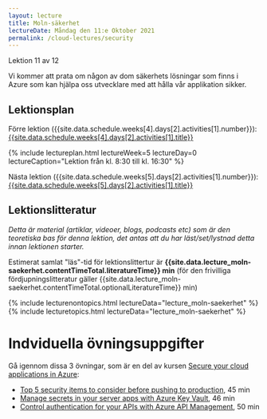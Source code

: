 ```yaml
---
layout: lecture
title: Moln-säkerhet
lectureDate: Måndag den 11:e Oktober 2021
permalink: /cloud-lectures/security
---
```


Lektion 11 av 12

Vi kommer att prata om någon av dom säkerhets lösningar som finns i Azure som kan hjälpa oss utvecklare med att hålla vår applikation sikker.

## Lektionsplan

Förre lektion ({{site.data.schedule.weeks[4].days[2].activities[1].number}}): <a href="{{site.data.schedule.weeks[4].days[2].activities[1].slug | prepend: site.baseurl }}">{{site.data.schedule.weeks[4].days[2].activities[1].title}}</a>

{% include lectureplan.html lectureWeek=5 lectureDay=0 lectureCaption="Lektion från kl. 8:30 till kl. 16:30" %}

Nästa lektion ({{site.data.schedule.weeks[5].days[2].activities[1].number}}): <a href="{{site.data.schedule.weeks[5].days[2].activities[1].slug | prepend: site.baseurl }}">{{site.data.schedule.weeks[5].days[2].activities[1].title}}</a> 

## Lektionslitteratur
*Detta är material (artiklar, videoer, blogs, podcasts etc) som är den teoretiska bas för denna lektion, det antas att du har läst/set/lystnad detta innan lektionen starter.*


Estimerat samlat "läs"-tid för lektionslittertur är **{{site.data.lecture_moln-saekerhet.contentTimeTotal.literatureTime}} min** (för den frivilliga fördjupningslitteratur gäller {{site.data.lecture_moln-saekerhet.contentTimeTotal.optionalLiteratureTime}} min)

{% include lecturenontopics.html lectureData="lecture_moln-saekerhet" %}
{% include lecturetopics.html lectureData="lecture_moln-saekerhet" %}

# Indviduella övningsuppgifter

Gå igennom dissa 3 övningar, som är en del av kursen [Secure your cloud applications in Azure](https://docs.microsoft.com/en-us/learn/paths/secure-your-cloud-apps/):
* [Top 5 security items to consider before pushing to production](https://docs.microsoft.com/en-us/learn/modules/top-5-security-items-to-consider/), 45 min
* [Manage secrets in your server apps with Azure Key Vault](https://docs.microsoft.com/en-us/learn/modules/manage-secrets-with-azure-key-vault/), 46 min
* [Control authentication for your APIs with Azure API Management](https://docs.microsoft.com/en-us/learn/modules/control-authentication-with-apim/), 50 min

